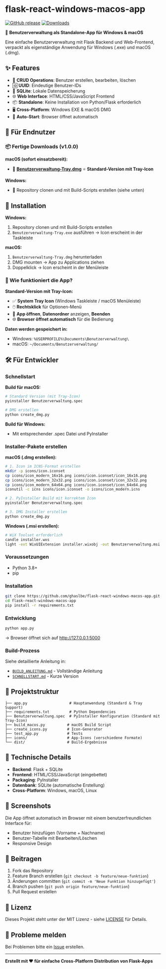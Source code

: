 # flask-react-windows-macos-app

[![GitHub release](https://img.shields.io/github/v/release/ghaslbe/flask-react-windows-macos-app)](https://github.com/ghaslbe/flask-react-windows-macos-app/releases/latest)
[![Downloads](https://img.shields.io/github/downloads/ghaslbe/flask-react-windows-macos-app/total)](https://github.com/ghaslbe/flask-react-windows-macos-app/releases)

🚀 **Benutzerverwaltung als Standalone-App für Windows & macOS**

Eine einfache Benutzerverwaltung mit Flask Backend und Web-Frontend, verpackt als eigenständige Anwendung für Windows (.exe) und macOS (.dmg).

## ✨ Features

- 📝 **CRUD Operations**: Benutzer erstellen, bearbeiten, löschen
- 🆔 **UUID**: Eindeutige Benutzer-IDs
- 💾 **SQLite**: Lokale Datenspeicherung
- 🌐 **Web Interface**: HTML/CSS/JavaScript Frontend
- 📦 **Standalone**: Keine Installation von Python/Flask erforderlich
- 🖥️ **Cross-Platform**: Windows EXE & macOS DMG
- 🔄 **Auto-Start**: Browser öffnet automatisch

## 🎯 Für Endnutzer

### 📦 Fertige Downloads (v1.0.0)

**macOS (sofort einsatzbereit):**
- 🔗 [**Benutzerverwaltung-Tray.dmg**](https://github.com/ghaslbe/flask-react-windows-macos-app/releases/latest/download/Benutzerverwaltung-Tray.dmg) ⭐ **Standard-Version mit Tray-Icon**

**Windows:**
- 📁 Repository clonen und mit Build-Scripts erstellen (siehe unten)

## 🎯 Installation

**Windows:**
1. Repository clonen und mit Build-Scripts erstellen
2. `Benutzerverwaltung-Tray.exe` ausführen → Icon erscheint in der Taskleiste

**macOS:**
1. `Benutzerverwaltung-Tray.dmg` herunterladen
2. DMG mounten → App zu Applications ziehen
3. Doppelklick → Icon erscheint in der Menüleiste

### 🤔 Wie funktioniert die App?

**Standard-Version mit Tray-Icon:**
- ✅ **System Tray Icon** (Windows Taskleiste / macOS Menüleiste)
- 🖱️ **Rechtsklick** für Optionen-Menü
- 🚀 **App öffnen**, **Datenordner** anzeigen, **Beenden**
- 🌐 **Browser öffnet automatisch** für die Bedienung

**Daten werden gespeichert in:**
- Windows: `%USERPROFILE%\Documents\Benutzerverwaltung\`
- macOS: `~/Documents/Benutzerverwaltung/`

## 🛠️ Für Entwickler

### Schnellstart

**Build für macOS:**
```bash
# Standard Version (mit Tray-Icon)
pyinstaller Benutzerverwaltung.spec

# DMG erstellen
python create_dmg.py
```

**Build für Windows:**
- Mit entsprechender .spec Datei und PyInstaller

### Installer-Pakete erstellen

**macOS (.dmg erstellen):**
```bash
# 1. Icon im ICNS-Format erstellen
mkdir -p icons/icon.iconset
cp icons/icon_modern_16x16.png icons/icon.iconset/icon_16x16.png
cp icons/icon_modern_32x32.png icons/icon.iconset/icon_32x32.png
cp icons/icon_modern_64x64.png icons/icon.iconset/icon_64x64.png
iconutil -c icns icons/icon.iconset -o icons/icon_modern.icns

# 2. PyInstaller Build mit korrektem Icon
pyinstaller Benutzerverwaltung.spec

# 3. DMG Installer erstellen
python create_dmg.py
```

**Windows (.msi erstellen):**
```bash
# WiX Toolset erforderlich
candle installer.wxs
light -ext WixUIExtension installer.wixobj -out Benutzerverwaltung.msi
```

### Voraussetzungen
- Python 3.8+
- pip

### Installation
```bash
git clone https://github.com/ghaslbe/flask-react-windows-macos-app.git
cd flask-react-windows-macos-app
pip install -r requirements.txt
```

### Entwicklung
```bash
python app.py
```
→ Browser öffnet sich auf http://127.0.0.1:5000

### Build-Prozess
Siehe detaillierte Anleitung in:
- [`BUILD_ANLEITUNG.md`](BUILD_ANLEITUNG.md) - Vollständige Anleitung
- [`SCHNELLSTART.md`](SCHNELLSTART.md) - Kurze Version

## 📁 Projektstruktur

```
├── app.py                   # Hauptanwendung (Standard & Tray Support)
├── requirements.txt         # Python Dependencies  
├── Benutzerverwaltung.spec  # PyInstaller Konfiguration (Standard mit Tray-Icon)
├── build_macos.py          # macOS Build Script
├── create_icons.py         # Icon-Generator
├── test_app.py             # Tests
├── icons/                  # App-Icons (verschiedene Formate)
└── dist/                   # Build-Ergebnisse
```

## 🔧 Technische Details

- **Backend**: Flask + SQLite
- **Frontend**: HTML/CSS/JavaScript (eingebettet)
- **Packaging**: PyInstaller
- **Datenbank**: SQLite (automatische Erstellung)
- **Cross-Platform**: Windows, macOS, Linux

## 🎨 Screenshots

Die App öffnet automatisch im Browser mit einem benutzerfreundlichen Interface für:
- Benutzer hinzufügen (Vorname + Nachname)
- Benutzer-Tabelle mit Bearbeiten/Löschen
- Responsive Design

## 🤝 Beitragen

1. Fork das Repository
2. Feature Branch erstellen (`git checkout -b feature/neue-funktion`)
3. Änderungen committen (`git commit -m 'Neue Funktion hinzugefügt'`)
4. Branch pushen (`git push origin feature/neue-funktion`)
5. Pull Request erstellen

## 📜 Lizenz

Dieses Projekt steht unter der MIT Lizenz - siehe [LICENSE](LICENSE) für Details.

## 🐛 Probleme melden

Bei Problemen bitte ein [Issue](https://github.com/ghaslbe/flask-react-windows-macos-app/issues) erstellen.

---

**Erstellt mit ❤️ für einfache Cross-Platform Distribution von Flask-Apps**
